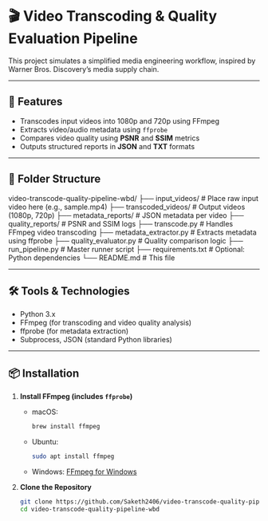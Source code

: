 # 🎬 Video Transcoding & Quality Evaluation Pipeline

This project simulates a simplified media engineering workflow, inspired by Warner Bros. Discovery’s media supply chain.

---

## 🔧 Features
- Transcodes input videos into 1080p and 720p using FFmpeg
- Extracts video/audio metadata using `ffprobe`
- Compares video quality using **PSNR** and **SSIM** metrics
- Outputs structured reports in **JSON** and **TXT** formats

---

## 📂 Folder Structure

video-transcode-quality-pipeline-wbd/
├── input_videos/ # Place raw input video here (e.g., sample.mp4)
├── transcoded_videos/ # Output videos (1080p, 720p)
├── metadata_reports/ # JSON metadata per video
├── quality_reports/ # PSNR and SSIM logs
├── transcode.py # Handles FFmpeg video transcoding
├── metadata_extractor.py # Extracts metadata using ffprobe
├── quality_evaluator.py # Quality comparison logic
├── run_pipeline.py # Master runner script
├── requirements.txt # Optional: Python dependencies
└── README.md # This file


---

## 🛠️ Tools & Technologies

- Python 3.x
- FFmpeg (for transcoding and video quality analysis)
- ffprobe (for metadata extraction)
- Subprocess, JSON (standard Python libraries)

---

## 📦 Installation

1. **Install FFmpeg (includes `ffprobe`)**  
   - macOS:  
     ```bash
     brew install ffmpeg
     ```
   - Ubuntu:  
     ```bash
     sudo apt install ffmpeg
     ```
   - Windows: [FFmpeg for Windows](https://www.gyan.dev/ffmpeg/builds/)

2. **Clone the Repository**
   ```bash
   git clone https://github.com/Saketh2406/video-transcode-quality-pipeline-wbd.git
   cd video-transcode-quality-pipeline-wbd

